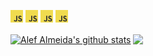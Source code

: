 

<code><img height="20" alt="html" src="https://raw.githubusercontent.com/github/explore/80688e429a7d4ef2fca1e82350fe8e3517d3494d/topics/javascript/javascript.png"></code>
<code><img height="20" alt="css" src="https://raw.githubusercontent.com/github/explore/80688e429a7d4ef2fca1e82350fe8e3517d3494d/topics/javascript/javascript.png"></code>
<code><img height="20" alt="javascript" src="https://raw.githubusercontent.com/github/explore/80688e429a7d4ef2fca1e82350fe8e3517d3494d/topics/javascript/javascript.png"></code>
<code><img height="20" alt="git" src="https://raw.githubusercontent.com/github/explore/80688e429a7d4ef2fca1e82350fe8e3517d3494d/topics/javascript/javascript.png"></code>



<a href="https://github.com/alefapmdev/github-readme-stats"><img align="center" src="https://github-readme-stats.vercel.app/api?username=alefapmdev&show_icons=true&include_all_commits=true&theme=" alt="Alef Almeida's github stats" /></a>  <a href="https://github.com/alefapmdev/github-readme-stats"><img align="center" src="https://github-readme-stats.vercel.app/api/top-langs/?username=alefapmdev&layout=compact&theme=" /></a>

